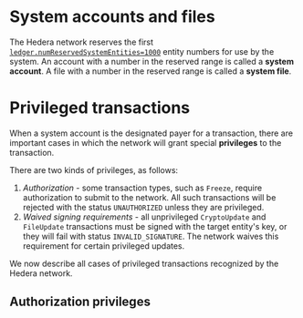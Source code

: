 # System accounts and files

The Hedera network reserves the first [`ledger.numReservedSystemEntities=1000`](../hedera-node/src/main/resources/bootstrap.properties#L37) entity numbers for use by the system. An account with a number in the reserved range is called a **system account**. A file with a number in the reserved range is called a **system file**. 

# Privileged transactions

When a system account is the designated payer for a transaction, there are important cases in which the network will grant special **privileges** to the transaction.

There are two kinds of privileges, as follows:
  1. _Authorization_ - some transaction types, such as `Freeze`, require authorization to submit to the network. All such transactions will be rejected with the status `UNAUTHORIZED` unless they are privileged.
  2. _Waived signing requirements_ - all unprivileged `CryptoUpdate` and `FileUpdate` transactions must be signed with the target entity's key, or they will fail with status `INVALID_SIGNATURE`. The network waives this requirement for certain privileged updates.

We now describe all cases of privileged transactions recognized by the Hedera network. 

## Authorization privileges

